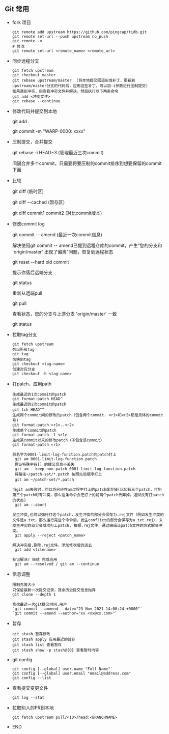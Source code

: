 ## Git 常用

- fork 项目
  
  ```shell
  git remote add upstream https://github.com/pingcap/tidb.git
  git remote set-url --push upstream no_push
  git remote -v
  # 修改
  git remote set-url <remote_name> <remote_url>
  ```

- 同步远程分支
  
  ```shell
  git fetch upstream
  git checkout master
  git rebase upstream/master  (将本地提交回退形成补丁，更新到upstream/master分支的代码后，应用这些补丁，可以加-i参数进行压制提交)
  如果遇到冲突，则查看冲突文件并解决，然后执行以下两条命令
  git add <冲突文件>
  git rebase --continue
  ```

- 修改代码并提交到本地
  
  git add .
  
  git commit -m "WARP-0000: xxxx"

- 压制提交，合并提交
  
  git rebase -i HEAD~3 (管理最近三次commit)
  
  间隔合并多个commit，只需要将要压制的commit排序到想要保留的commit下面

- 比较
  
  git diff  (临时区)
  
  git diff --cached (暂存区)
  
  git diff commit1 commit2 (对比commit版本)

- 修改commit log
  
  git commit -- amend  (最近一次commit信息)
  
  解决使用git commit -- amend已提到远程仓库的commit，产生“您的分支和 'origin/master' 出现了偏离”问题，恢复到远程状态
  
  git reset --hard old commit
  
  提示你落后远端分支
  
  git status
  
  重新从远端pull
  
  git pull
  
  查看状态，您的分支与上游分支 'origin/master' 一致
  
  git status

- 拉取tag分支
  
  ```
  git fetch upstream  
  列出所有tag
  git tag
  切换到tag
  git checkout <tag-name>
  创建对应分支
  git checkout -b <tag-name>
  ```

- 打patch，应用path
  
  ```
  生成最近的1次commit的patch
  git format-patch HEAD^
  生成最近的2次commit的patch
  git tch HEAD^^　　　　　　
  生成两个commit间的修改的patch（包含两个commit. <r1>和<r2>都是具体的commit号)
  git format-patch <r1>..<r2>          
  生成单个commit的patch
  git format-patch -1 <r1>                                                 
  生成某commit以来的修改patch（不包含该commit）
  git format-patch <r1> 
  
  将名字为0001-limit-log-function.patch的patch打上
   git am 0001-limit-log-function.patch  
   保证特殊字符[] 的提交信息不丢失
   git am --keep-non-patch 0001-limit-log-function.patch  
   将路径~/patch-set/*.patch 按照先后顺序打上
   git am ~/patch-set/*.patch　　　　　　　　　　　
  
  当git am失败时，可以将已经在am过程中打上的patch废弃掉(比如有三个patch，打到第三个patch时有冲突，那么这条命令会把打上的前两个patch丢弃掉，返回没有打patch的状态)
   git am --abort
  
  发生冲突,也可以强行打这个patch，发生冲突的部分会保存为.rej文件（例如发生冲突的文件是a.txt，那么运行完这个命令后，发生conflict的部分会保存为a.txt.rej），未发生冲突的部分会成功打上patch, 根据.rej文件，通过编辑该patch文件的方式解决冲突。
   git apply --reject <patch_name>
  
  解决冲突后,删除.rej文件，添加修改后的进去
   git add <filename>
  
  标记解决/ 继续 完成应用
   git am --resolved / git am --continue
  ```

- 信息调整
  
  ```
  限制克隆大小
  只保留最新一次提交记录，其余历史提交信息抛弃  
  git clone --depth 1 
  
  修改最近一次git提交时间,用户
  `git commit --ammend --date="23 Nov 2021 14:00:24 +0800"`
  `git commit --amend --author="xx <xx@xx.com>"`
  ```

- 暂存
  
  ```
  git stash 暂存修改
  git stash apply 应用最近的暂存
  git stash list 查看暂存
  git stash show -p stash@{0} 查看暂时内容
  ```

- git config
  
  ```
  git config [--global] user.name "Full Name"`
  git config [--global] user.email "email@address.com"
  git config --list
  ```

- 查看提交变更文件
  
  `git log --stat`

- 拉取别人的PR到本地
  
  `git fetch upstream pull/<ID>/head:<BRANCHNAME>`

- END
